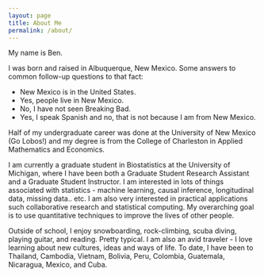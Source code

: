```yaml
---
layout: page
title: About Me
permalink: /about/
---
```


My name is Ben. 

I was born and raised in Albuquerque, New Mexico. Some answers to common follow-up questions to that fact:

* New Mexico is in the United States. 
* Yes, people live in New Mexico.  
* No, I have not seen Breaking Bad. 
* Yes, I speak Spanish and no, that is not because I am from New Mexico.
  

Half of my undergraduate career was done at the University of New Mexico (Go Lobos!) and my degree is from the College of Charleston in Applied Mathematics and Economics.

I am currently a graduate student in Biostatistics at the University of Michigan, where I have been both a Graduate Student Research Assistant and a Graduate Student Instructor. I am interested in lots of things associated with statistics - machine learning, causal inference, longitudinal data, missing data.. etc. I am also very interested in practical applications such collaborative research and statistical computing. My overarching goal is to use quantitative techniques to improve the lives of other people. 

Outside of school, I enjoy snowboarding, rock-climbing, scuba diving, playing guitar, and reading. Pretty typical.  I am also an avid traveler - I love learning about new cultures, ideas and ways of life. To date, I have been to Thailand, Cambodia, Vietnam, Bolivia, Peru, Colombia, Guatemala, Nicaragua, Mexico, and Cuba.  
